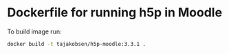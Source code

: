 # Dockerfile for running h5p in Moodle

To build image run:

```bash
docker build -t tajakobsen/h5p-moodle:3.3.1 .
```